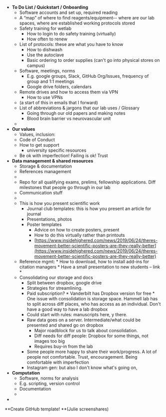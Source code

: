 

*   **To Do List / Quickstart / Onboarding**
    *   Software accounts and set up, required reading
    *    A “map” of where to find reagents/equipment-- where are our lab spaces, where are established working protocols stored
    *   Safety training for wetlab
        *   How to login to do safety training (virtually)
        *   How often to renew
    *   List of protocols: these are what you have to know
        *   How to dishwash
        *   Use the autoclave
        *   Basic ordering to order supplies (can't go into physical stores on campus)
    *   Software, meetings, norms 
        *   E.g. google groups, Slack, GitHub Org/Issues, frequency of group and 1:1 meetings
        *   Google drive folders, calendars
    *   Remote drives and how to access them via VPN
        *   How to use VPNs
    *   (a start of this in emails that I forward)
    *   List of abbreviations & jargons that our lab uses / Glossary
        *   Going through our old papers and making notes
        *   Blood brain barrier vs neurovascular unit 
    *   
*   **Our values**
    *   Values, inclusion: 
    *   Code of Conduct
    *   How to get support
        *   university specific resources
    *   Be ok with imperfection! Failing is ok! Trust
*   **Data management & shared resources**
    *   Storage & documentation
    *   References management
    *   
    *   Repo for all qualifying exams, prelims, fellowship applications. Diff milestones that people go through in our lab
    *    Communication stuff
    *   
    *   This is how you present scientific work
        *   Journal club templates: this is how you present an article for journal 
        *   Presentations, photos
        *   Poster templates
            *   Advice on how to create posters, present
            *   How to do this virtually rather than printouts
            *   [https://www.insidehighered.com/news/2019/06/24/theres-movement-better-scientific-posters-are-they-really-better](https://www.insidehighered.com/news/2019/06/24/theres-movement-better-scientific-posters-are-they-really-better) 
    *    Reference mgmt:
        *   How to download, how to install add-ins for citation managers
        *   Have a small presentation to new students – link 
        *    
    *   Consolidating our storage and docs
        *    Split between dropbox, google drive
        *   Strategies for streamlining. 
        *    Paid subscription? 
            *   Vanderbilt has Dropbox version for free
            *   One issue with consolidation is storage space. Hammell lab has to split across diff places, who has access as an individual. Don't have a good way to have a lab dropbox
        *   Could start with rules: manuscripts here, y there.
        *   Raw data goes on a server. Intermediate/what could be presented and shared go on dropbox
            *   Major roadblock for us to talk about consolidation. 
            *   Diff needs for diff people: Dropbox for some things, not images too big
            *   Requires buy-in from the lab
        *   Some people more happy to share their work/progress. A lot of people not comfortable. Trust, encouragement. Being comfortable with imperfection
        *   Instagram gen: but also I don't know what's going on, 
*   **Computation**
    *   Software, norms for analysis
    *   E.g. scripting, version control
    *   Documentation
    *   
*   

**Create GitHub template! **(Julie screenshares)

